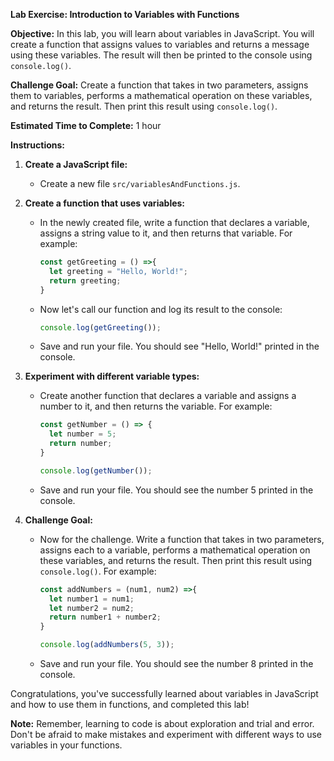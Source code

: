 **Lab Exercise: Introduction to Variables with Functions**

**Objective:** In this lab, you will learn about variables in JavaScript. You will create a function that assigns values to variables and returns a message using these variables. The result will then be printed to the console using `console.log()`.

**Challenge Goal:** Create a function that takes in two parameters, assigns them to variables, performs a mathematical operation on these variables, and returns the result. Then print this result using `console.log()`.

**Estimated Time to Complete:** 1 hour

**Instructions:**

1. **Create a JavaScript file:**
    - Create a new file `src/variablesAndFunctions.js`.

2. **Create a function that uses variables:**
    - In the newly created file, write a function that declares a variable, assigns a string value to it, and then returns that variable. For example:
        ```javascript
        const getGreeting = () =>{
          let greeting = "Hello, World!";
          return greeting;
        }
        ```
    - Now let's call our function and log its result to the console:
        ```javascript
        console.log(getGreeting());
        ```
    - Save and run your file. You should see "Hello, World!" printed in the console.

3. **Experiment with different variable types:**
    - Create another function that declares a variable and assigns a number to it, and then returns the variable. For example:
        ```javascript
        const getNumber = () => {
          let number = 5;
          return number;
        }

        console.log(getNumber());
        ```
    - Save and run your file. You should see the number 5 printed in the console.

4. **Challenge Goal:**
    - Now for the challenge. Write a function that takes in two parameters, assigns each to a variable, performs a mathematical operation on these variables, and returns the result. Then print this result using `console.log()`. For example:
        ```javascript
        const addNumbers = (num1, num2) =>{
          let number1 = num1;
          let number2 = num2;
          return number1 + number2;
        }

        console.log(addNumbers(5, 3));
        ```
    - Save and run your file. You should see the number 8 printed in the console.

Congratulations, you've successfully learned about variables in JavaScript and how to use them in functions, and completed this lab!

**Note:** Remember, learning to code is about exploration and trial and error. Don't be afraid to make mistakes and experiment with different ways to use variables in your functions.